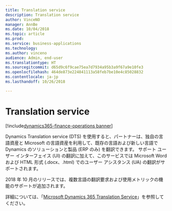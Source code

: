 ```yaml
---
title: Translation service
description: Translation service
author: VinceNO
manager: AnnBe
ms.date: 10/04/2018
ms.topic: article
ms.prod: 
ms.service: business-applications
ms.technology: 
ms.author: vinceno
audience: Admin, end-user
ms.translationtype: HT
ms.sourcegitcommit: d65d9c6f9cae75ea7d7934a95b3a9f67a9e10fe3
ms.openlocfilehash: 464de873e224841113a58feb7be10e4c85028832
ms.contentlocale: ja-jp
ms.lasthandoff: 10/26/2018

---
```

#  <a name="translation-service"></a>Translation service

[!include[dynamics365-finance-operations banner](../includes/dynamics365-finance-operations.md)]

Dynamics Translation service (DTS) を使用すると、パートナーは、独自の言語資産と Microsoft の言語資産を利用して、既存の言語および新しい言語で Dynamics のソリューションと製品 (ERP のみ) を翻訳できます。 サポート ユーザー インターフェイス (UI) の翻訳に加えて、このサービスでは Microsoft Word および HTML 形式 (.docx、.html) でのユーザー アシスタンス (UA) の翻訳がサポートされます。 

2018 年 10 月のリリースでは、複数言語の翻訳要求および使用メトリックの機能のサポートが追加されます。

詳細については、「[Microsoft Dynamics 365 Translation Service](https://docs.microsoft.com/en-us/dynamics365/unified-operations/dev-itpro/lifecycle-services/translation-service-overview)」を参照してください。

